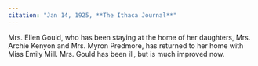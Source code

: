 ```yaml
---
citation: "Jan 14, 1925, **The Ithaca Journal**"
---
```

Mrs. Ellen Gould, who has been staying at the home of her daughters, Mrs. Archie Kenyon and Mrs. Myron Predmore, has returned to her home with Miss Emily Mill. Mrs. Gould has been ill, but is much improved now. 